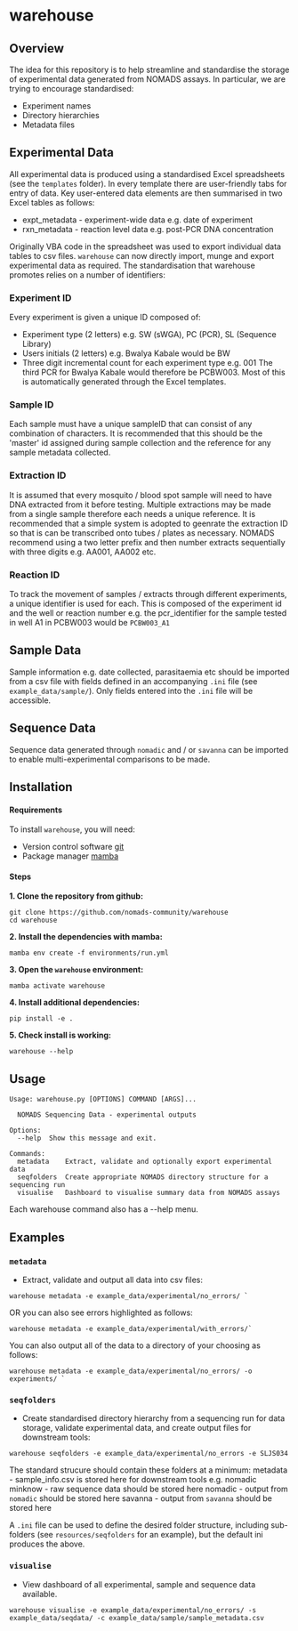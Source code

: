 # warehouse
## Overview
The idea for this repository is to help streamline and standardise the storage of experimental data generated from NOMADS assays. In particular, we are trying to encourage standardised:
- Experiment names
- Directory hierarchies
- Metadata files

## Experimental Data
All experimental data is produced using a standardised Excel spreadsheets (see the `templates` folder). In every template there are user-friendly tabs for entry of data. Key user-entered data elements are then summarised in two Excel tables as follows:

- expt_metadata - experiment-wide data e.g. date of experiment
- rxn_metadata - reaction level data e.g. post-PCR DNA concentration

Originally VBA code in the spreadsheet was used to export individual data tables to csv files. `warehouse` can now directly import, munge and export experimental data as required. The standardisation that warehouse promotes relies on a number of identifiers:

### Experiment ID
Every experiment is given a unique ID composed of:
- Experiment type (2 letters) e.g. SW (sWGA), PC (PCR), SL (Sequence Library)
- Users initials (2 letters) e.g. Bwalya Kabale would be BW
- Three digit incremental count for each experiment type e.g. 001
The third PCR for Bwalya Kabale would therefore be PCBW003. Most of this is automatically generated through the Excel templates.

### Sample ID
Each sample must have a unique sampleID that can consist of any combination of characters. It is recommended that this should be the 'master' id assigned during sample collection and the reference for any sample metadata collected.

### Extraction ID
It is assumed that every mosquito / blood spot sample will need to have DNA extracted from it before testing. Multiple extractions may be made from a single sample therefore each needs a unique reference. It is recommended that a simple system is adopted to geenrate the extraction ID so that is can be transcribed onto tubes / plates as necessary. NOMADS recommend using a two letter prefix and then number extracts sequentially with three digits e.g. AA001, AA002 etc.

### Reaction ID
To track the movement of samples / extracts through different experiments, a unique identifier is used for each. This is composed of the experiment id and the well or reaction number e.g. the pcr_identifier for the sample tested in well A1 in PCBW003 would be `PCBW003_A1`

## Sample Data
Sample information e.g. date collected, parasitaemia etc should be imported from a csv file with fields defined in an accompanying `.ini` file (see `example_data/sample/`). Only fields entered into the `.ini` file will be accessible.

## Sequence Data
Sequence data generated through `nomadic` and / or `savanna` can be imported to enable multi-experimental comparisons to be made.


## Installation

#### Requirements

To install `warehouse`, you will need:
- Version control software [git](https://github.com/git-guides/install-git)
- Package manager [mamba](https://github.com/conda-forge/miniforge) 

#### Steps

**1.  Clone the repository from github:**
```
git clone https://github.com/nomads-community/warehouse
cd warehouse
```

**2.  Install the dependencies with mamba:**
```
mamba env create -f environments/run.yml
```

**3. Open the `warehouse` environment:**
```
mamba activate warehouse
```
**4. Install additional dependencies:**
```
pip install -e .
```
**5. Check install is working:**
```
warehouse --help
```


## Usage

```
Usage: warehouse.py [OPTIONS] COMMAND [ARGS]...

  NOMADS Sequencing Data - experimental outputs

Options:
  --help  Show this message and exit.

Commands:
  metadata    Extract, validate and optionally export experimental data
  seqfolders  Create appropriate NOMADS directory structure for a sequencing run
  visualise   Dashboard to visualise summary data from NOMADS assays

```
Each warehouse command also has a --help menu.

## Examples
### `metadata`
- Extract, validate and output all data into csv files:
```
warehouse metadata -e example_data/experimental/no_errors/ `
```
OR you can also see errors highlighted as follows:
```
warehouse metadata -e example_data/experimental/with_errors/`
```

You can also output all of the data to a directory of your choosing as follows:
```
warehouse metadata -e example_data/experimental/no_errors/ -o experiments/ `
```

### `seqfolders`
- Create standardised directory hierarchy from a sequencing run for data storage, validate experimental data, and create output files for downstream tools: 
```
warehouse seqfolders -e example_data/experimental/no_errors -e SLJS034
```
The standard strucure should contain these folders at a minimum:
metadata - sample_info.csv is stored here for downstream tools e.g. nomadic
minknow - raw sequence data should be stored here
nomadic - output from `nomadic` should be stored here
savanna - output from `savanna` should be stored here

A `.ini` file can be used to define the desired folder structure, including sub-folders (see `resources/seqfolders` for an example), but the default ini produces the above.

### `visualise`
- View dashboard of all experimental, sample and sequence data available.
```
warehouse visualise -e example_data/experimental/no_errors/ -s example_data/seqdata/ -c example_data/sample/sample_metadata.csv

```
